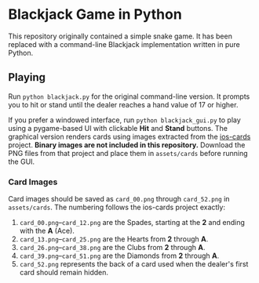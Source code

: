 # Blackjack Game in Python

This repository originally contained a simple snake game. It has been
replaced with a command-line Blackjack implementation written in pure
Python.

## Playing

Run `python blackjack.py` for the original command-line version. It
prompts you to hit or stand until the dealer reaches a hand value of 17
or higher.

If you prefer a windowed interface, run `python blackjack_gui.py` to
play using a pygame-based UI with clickable **Hit** and **Stand** buttons.
The graphical version renders cards using images extracted from the
[ios-cards](https://github.com/finiteloop/ios-cards) project. **Binary
images are not included in this repository.** Download the PNG files
from that project and place them in `assets/cards` before running the
GUI.

### Card Images

Card images should be saved as `card_00.png` through `card_52.png` in
`assets/cards`. The numbering follows the ios-cards project exactly:

1. `card_00.png`–`card_12.png` are the Spades, starting at the **2** and
   ending with the **A** (Ace).
2. `card_13.png`–`card_25.png` are the Hearts from **2** through **A**.
3. `card_26.png`–`card_38.png` are the Clubs from **2** through **A**.
4. `card_39.png`–`card_51.png` are the Diamonds from **2** through
   **A**.
5. `card_52.png` represents the back of a card used when the dealer's
   first card should remain hidden.
